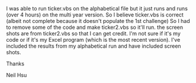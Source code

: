 I was able to run ticker.vbs on the alphabetical file but it just runs and runs (over 4 hours) on the multi year version. So I believe ticker.vbs is correct (albeit not complete because it doesn't populate the 1st challenge) So I had to remove some of the code and make ticker2.vbs so it'll run. the screen shots are from ticker2.vbs so that I can get credit. I'm not sure if it's my code or if it's my Excel program (which is the most recent version). I've included the results from my alphabetical run and have included screen shots.

Thanks

Neil Hsu